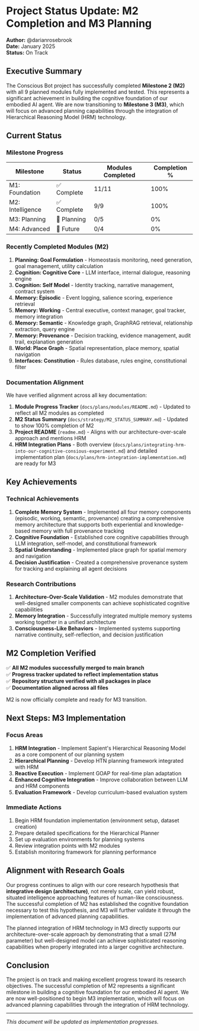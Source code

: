 # Project Status Update: M2 Completion and M3 Planning

**Author:** @darianrosebrook  
**Date:** January 2025  
**Status:** On Track

## Executive Summary

The Conscious Bot project has successfully completed **Milestone 2 (M2)** with all 9 planned modules fully implemented and tested. This represents a significant achievement in building the cognitive foundation of our embodied AI agent. We are now transitioning to **Milestone 3 (M3)**, which will focus on advanced planning capabilities through the integration of Hierarchical Reasoning Model (HRM) technology.

## Current Status

### Milestone Progress

| Milestone | Status | Modules Completed | Completion % |
|-----------|--------|-------------------|--------------|
| M1: Foundation | ✅ Complete | 11/11 | 100% |
| M2: Intelligence | ✅ Complete | 9/9 | 100% |
| M3: Planning | 🚧 Planning | 0/5 | 0% |
| M4: Advanced | 📝 Future | 0/4 | 0% |

### Recently Completed Modules (M2)

1. **Planning: Goal Formulation** - Homeostasis monitoring, need generation, goal management, utility calculation
2. **Cognition: Cognitive Core** - LLM interface, internal dialogue, reasoning engine
3. **Cognition: Self Model** - Identity tracking, narrative management, contract system
4. **Memory: Episodic** - Event logging, salience scoring, experience retrieval
5. **Memory: Working** - Central executive, context manager, goal tracker, memory integration
6. **Memory: Semantic** - Knowledge graph, GraphRAG retrieval, relationship extraction, query engine
7. **Memory: Provenance** - Decision tracking, evidence management, audit trail, explanation generation
8. **World: Place Graph** - Spatial representation, place memory, spatial navigation
9. **Interfaces: Constitution** - Rules database, rules engine, constitutional filter

### Documentation Alignment

We have verified alignment across all key documentation:

1. **Module Progress Tracker** (`docs/plans/modules/README.md`) - Updated to reflect all M2 modules as completed
2. **M2 Status Summary** (`docs/strategy/M2_STATUS_SUMMARY.md`) - Updated to show 100% completion of M2
3. **Project README** (`readme.md`) - Aligns with our architecture-over-scale approach and mentions HRM
4. **HRM Integration Plans** - Both overview (`docs/plans/integrating-hrm-into-our-cognitive-consious-experiment.md`) and detailed implementation plan (`docs/plans/hrm-integration-implementation.md`) are ready for M3

## Key Achievements

### Technical Achievements

1. **Complete Memory System** - Implemented all four memory components (episodic, working, semantic, provenance) creating a comprehensive memory architecture that supports both experiential and knowledge-based memory with full provenance tracking
2. **Cognitive Foundation** - Established core cognitive capabilities through LLM integration, self-model, and constitutional framework
3. **Spatial Understanding** - Implemented place graph for spatial memory and navigation
4. **Decision Justification** - Created a comprehensive provenance system for tracking and explaining all agent decisions

### Research Contributions

1. **Architecture-Over-Scale Validation** - M2 modules demonstrate that well-designed smaller components can achieve sophisticated cognitive capabilities
2. **Memory Integration** - Successfully integrated multiple memory systems working together in a unified architecture
3. **Consciousness-Like Behaviors** - Implemented systems supporting narrative continuity, self-reflection, and decision justification

## M2 Completion Verified

✅ **All M2 modules successfully merged to main branch**  
✅ **Progress tracker updated to reflect implementation status**  
✅ **Repository structure verified with all packages in place**  
✅ **Documentation aligned across all files**

M2 is now officially complete and ready for M3 transition.

## Next Steps: M3 Implementation

### Focus Areas

1. **HRM Integration** - Implement Sapient's Hierarchical Reasoning Model as a core component of our planning system
2. **Hierarchical Planning** - Develop HTN planning framework integrated with HRM
3. **Reactive Execution** - Implement GOAP for real-time plan adaptation
4. **Enhanced Cognitive Integration** - Improve collaboration between LLM and HRM components
5. **Evaluation Framework** - Develop curriculum-based evaluation system

### Immediate Actions

1. Begin HRM foundation implementation (environment setup, dataset creation)
2. Prepare detailed specifications for the Hierarchical Planner
3. Set up evaluation environments for planning systems
4. Review integration points with M2 modules
5. Establish monitoring framework for planning performance

## Alignment with Research Goals

Our progress continues to align with our core research hypothesis that **integrative design (architecture)**, not merely scale, can yield robust, situated intelligence approaching features of human-like consciousness. The successful completion of M2 has established the cognitive foundation necessary to test this hypothesis, and M3 will further validate it through the implementation of advanced planning capabilities.

The planned integration of HRM technology in M3 directly supports our architecture-over-scale approach by demonstrating that a small (27M parameter) but well-designed model can achieve sophisticated reasoning capabilities when properly integrated into a larger cognitive architecture.

## Conclusion

The project is on track and making excellent progress toward its research objectives. The successful completion of M2 represents a significant milestone in building a cognitive foundation for our embodied AI agent. We are now well-positioned to begin M3 implementation, which will focus on advanced planning capabilities through the integration of HRM technology.

---

*This document will be updated as implementation progresses.*
